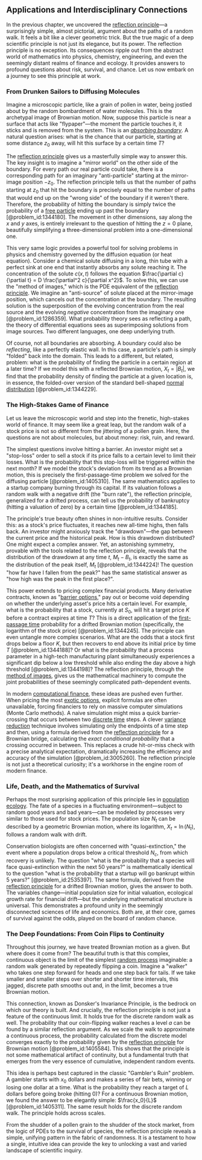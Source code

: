 ## Applications and Interdisciplinary Connections

In the previous chapter, we uncovered the [reflection principle](@article_id:148010)—a surprisingly simple, almost pictorial, argument about the paths of a random walk. It feels a bit like a clever geometric trick. But the true magic of a deep scientific principle is not just its elegance, but its power. The reflection principle is no exception. Its consequences ripple out from the abstract world of mathematics into physics, chemistry, engineering, and even the seemingly distant realms of finance and ecology. It provides answers to profound questions about risk, survival, and chance. Let us now embark on a journey to see this principle at work.

### From Drunken Sailors to Diffusing Molecules

Imagine a microscopic particle, like a grain of pollen in water, being jostled about by the random bombardment of water molecules. This is the archetypal image of Brownian motion. Now, suppose this particle is near a surface that acts like "flypaper"—the moment the particle touches it, it sticks and is removed from the system. This is an *[absorbing boundary](@article_id:200995)*. A natural question arises: what is the chance that our particle, starting at some distance $z_0$ away, will hit this surface by a certain time $T$?

The [reflection principle](@article_id:148010) gives us a masterfully simple way to answer this. The key insight is to imagine a "mirror world" on the other side of the boundary. For every path our real particle could take, there is a corresponding path for an imaginary "anti-particle" starting at the mirror-image position $-z_0$. The reflection principle tells us that the number of paths starting at $z_0$ that hit the boundary is precisely equal to the number of paths that would end up on the "wrong side" of the boundary if it weren't there. Therefore, the probability of hitting the boundary is simply twice the probability of a [free particle](@article_id:167125) ending up past the boundary [@problem_id:1344180]. The movement in other dimensions, say along the $x$ and $y$ axes, is entirely irrelevant to the question of hitting the $z=0$ plane, beautifully simplifying a three-dimensional problem into a one-dimensional one.

This very same logic provides a powerful tool for solving problems in physics and chemistry governed by the diffusion equation (or heat equation). Consider a chemical solute diffusing in a long, thin tube with a perfect sink at one end that instantly absorbs any solute reaching it. The concentration of the solute $c(x,t)$ follows the equation $\frac{\partial c}{\partial t} = D \frac{\partial^2 c}{\partial x^2}$. To solve this, we can use the "method of images," which is the PDE equivalent of the [reflection principle](@article_id:148010). We imagine an "anti-source" of solute placed at the mirror-image position, which cancels out the concentration at the boundary. The resulting solution is the superposition of the evolving concentration from the real source and the evolving *negative* concentration from the imaginary one [@problem_id:1286359]. What probability theory sees as reflecting a path, the theory of differential equations sees as superimposing solutions from image sources. Two different languages, one deep underlying truth.

Of course, not all boundaries are absorbing. A boundary could also be *reflecting*, like a perfectly elastic wall. In this case, a particle's path is simply "folded" back into the domain. This leads to a different, but related, problem: what is the probability of finding the particle in a certain region at a later time? If we model this with a reflected Brownian motion, $X_t = |B_t|$, we find that the probability density of finding the particle at a given location is, in essence, the folded-over version of the standard bell-shaped [normal distribution](@article_id:136983) [@problem_id:1344229].

### The High-Stakes Game of Finance

Let us leave the microscopic world and step into the frenetic, high-stakes world of finance. It may seem like a great leap, but the random walk of a stock price is not so different from the jittering of a pollen grain. Here, the questions are not about molecules, but about money: risk, ruin, and reward.

The simplest questions involve hitting a barrier. An investor might set a "stop-loss" order to sell a stock if its price falls to a certain level to limit their losses. What is the probability that this stop-loss will be triggered within the next month? If we model the stock's deviation from its trend as a Brownian motion, this is precisely the first-passage-time problem we solved for the diffusing particle [@problem_id:1405310]. The same mathematics applies to a startup company burning through its capital. If its valuation follows a random walk with a negative drift (the "burn rate"), the reflection principle, generalized for a drifted process, can tell us the probability of bankruptcy (hitting a valuation of zero) by a certain time [@problem_id:1344185].

The principle's true beauty often shines in non-intuitive results. Consider this: as a stock's price fluctuates, it reaches new all-time highs, then falls back. An investor might anxiously track the "drawdown"—the gap between the current price and the historical peak. How is this drawdown distributed? One might expect a complex answer. Yet, an astonishing symmetry, provable with the tools related to the reflection principle, reveals that the distribution of the drawdown at any time $t$, $M_t - B_t$, is exactly the same as the distribution of the peak itself, $M_t$ [@problem_id:1344224]! The question "how far have I fallen from the peak?" has the same statistical answer as "how high was the peak in the first place?".

This power extends to pricing complex financial products. Many derivative contracts, known as "[barrier options](@article_id:264465)," pay out or become void depending on whether the underlying asset's price hits a certain level. For example, what is the probability that a stock, currently at $S_0$, will hit a target price $K$ before a contract expires at time $T$? This is a direct application of the [first-passage time](@article_id:267702) probability for a drifted Brownian motion (specifically, the logarithm of the stock price) [@problem_id:1344245]. The principle can even untangle more complex scenarios. What are the odds that a stock first drops below a floor $K$, but then recovers to end above its initial price by time $T$ [@problem_id:1344188]? Or what is the probability that a process parameter in a high-tech manufacturing plant simultaneously experiences a significant dip below a low threshold while also ending the day above a high threshold [@problem_id:1344198]? The reflection principle, through the [method of images](@article_id:135741), gives us the mathematical machinery to compute the joint probabilities of these seemingly complicated path-dependent events.

In modern [computational finance](@article_id:145362), these ideas are pushed even further. When pricing the most [exotic options](@article_id:136576), explicit formulas are often unavailable, forcing financiers to rely on massive computer simulations (Monte Carlo methods). A naive simulation might miss a quick barrier-crossing that occurs between two [discrete time](@article_id:637015) steps. A clever [variance reduction](@article_id:145002) technique involves simulating only the endpoints of a time step and then, using a formula derived from the [reflection principle](@article_id:148010) for a Brownian bridge, calculating the *exact conditional probability* that a crossing occurred in between. This replaces a crude hit-or-miss check with a precise analytical expectation, dramatically increasing the efficiency and accuracy of the simulation [@problem_id:3005260]. The reflection principle is not just a theoretical curiosity; it's a workhorse in the engine room of modern finance.

### Life, Death, and the Mathematics of Survival

Perhaps the most surprising application of this principle lies in [population ecology](@article_id:142426). The fate of a species in a fluctuating environment—subject to random good years and bad years—can be modeled by processes very similar to those used for stock prices. The population size $N_t$ can be described by a geometric Brownian motion, where its logarithm, $X_t = \ln(N_t)$, follows a random walk with drift.

Conservation biologists are often concerned with "quasi-extinction," the event where a population drops below a critical threshold $N_c$, from which recovery is unlikely. The question "what is the probability that a species will face quasi-extinction within the next 50 years?" is mathematically identical to the question "what is the probability that a startup will go bankrupt within 5 years?" [@problem_id:2535397]. The same formula, derived from the [reflection principle](@article_id:148010) for a drifted Brownian motion, gives the answer to both. The variables change—initial population size for initial valuation, ecological growth rate for financial drift—but the underlying mathematical structure is universal. This demonstrates a profound unity in the seemingly disconnected sciences of life and economics. Both are, at their core, games of survival against the odds, played on the board of random chance.

### The Deep Foundations: From Coin Flips to Continuity

Throughout this journey, we have treated Brownian motion as a given. But where does it come from? The beautiful truth is that this complex, continuous object is the limit of the simplest [random process](@article_id:269111) imaginable: a random walk generated by repeatedly flipping a coin. Imagine a "walker" who takes one step forward for heads and one step back for tails. If we take smaller and smaller steps over shorter and shorter time intervals, this jagged, discrete path smooths out and, in the limit, becomes a true Brownian motion.

This connection, known as Donsker's Invariance Principle, is the bedrock on which our theory is built. And crucially, the reflection principle is not just a feature of the continuous limit. It holds true for the discrete random walk as well. The probability that our coin-flipping walker reaches a level $a$ can be found by a similar reflection argument. As we scale the walk to approximate a continuous process, the probability calculated from the discrete model converges exactly to the probability given by the [reflection principle](@article_id:148010) for Brownian motion [@problem_id:1405584]. This shows that the principle is not some mathematical artifact of continuity, but a fundamental truth that emerges from the very essence of cumulative, independent random events.

This idea is perhaps best captured in the classic "Gambler's Ruin" problem. A gambler starts with $x_0$ dollars and makes a series of fair bets, winning or losing one dollar at a time. What is the probability they reach a target of $L$ dollars before going broke (hitting 0)? For a continuous Brownian motion, we found the answer to be elegantly simple: $\frac{x_0}{L}$ [@problem_id:1405311]. The same result holds for the discrete random walk. The principle holds across scales.

From the shudder of a pollen grain to the shudder of the stock market, from the logic of PDEs to the survival of species, the reflection principle reveals a simple, unifying pattern in the fabric of randomness. It is a testament to how a single, intuitive idea can provide the key to unlocking a vast and varied landscape of scientific inquiry.